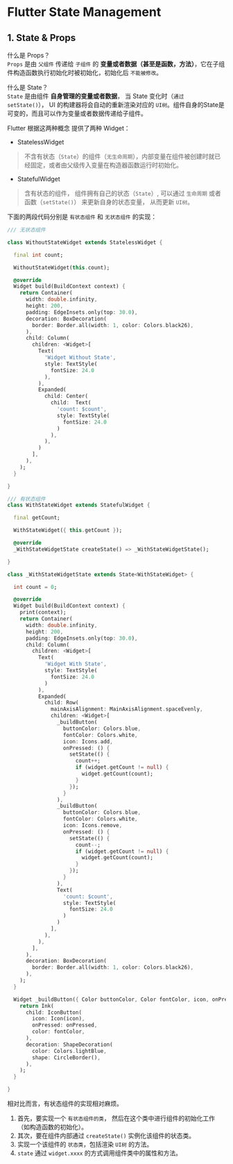 # Flutter State Management  

## 1. State & Props  
什么是 Props？  
`Props` 是由 `父组件` 传递给 `子组件` 的 **变量或者数据（甚至是函数，方法）**，它在子组件构造函数执行初始化时被初始化，初始化后 `不能被修改`。

什么是 State？  
`State` 是由组件 **自身管理的变量或者数据**， 当 State 变化时（`通过 setState()`）， UI 的构建器将会自动的重新渲染对应的 `UI树`。组件自身的State是可变的，而且可以作为变量或者数据传递给子组件。

Flutter 根据这两种概念 提供了两种 Widget：  
- StatelessWidget
> 不含有状态（`State`）的组件（`无生命周期`），内部变量在组件被创建时就已经固定，或者由父级传入变量在构造器函数运行时初始化。
- StatefulWidget
> 含有状态的组件， 组件拥有自己的状态（`State`）, 可以通过 `生命周期` 或者 函数（`setState()`） 来更新自身的状态变量， 从而更新 `UI树`。

下面的两段代码分别是 `有状态组件` 和 `无状态组件` 的实现：  
```dart
/// 无状态组件

class WithoutStateWidget extends StatelessWidget {

  final int count;

  WithoutStateWidget(this.count);

  @override
  Widget build(BuildContext context) {
    return Container(
      width: double.infinity,
      height: 200,
      padding: EdgeInsets.only(top: 30.0),
      decoration: BoxDecoration(
        border: Border.all(width: 1, color: Colors.black26),
      ),
      child: Column(
        children: <Widget>[
          Text(
            'Widget Without State',
            style: TextStyle(
              fontSize: 24.0
            ),
          ),
          Expanded(
            child: Center(
              child:  Text(
                'count: $count',
                style: TextStyle(
                  fontSize: 24.0
                )
              ),
            ),
          )
        ],
      ),
    );
  }

}
```

```dart
/// 有状态组件
class WithStateWidget extends StatefulWidget {

  final getCount;

  WithStateWidget({ this.getCount });

  @override
  _WithStateWidgetState createState() => _WithStateWidgetState();

}

class _WithStateWidgetState extends State<WithStateWidget> {

  int count = 0;

  @override
  Widget build(BuildContext context) {
    print(context);
    return Container(
      width: double.infinity,
      height: 200,
      padding: EdgeInsets.only(top: 30.0),
      child: Column(
        children: <Widget>[
          Text(
            'Widget With State',
            style: TextStyle(
              fontSize: 24.0
            )
          ),
          Expanded(
            child: Row(
              mainAxisAlignment: MainAxisAlignment.spaceEvenly,
              children: <Widget>[
                _buildButton(
                  buttonColor: Colors.blue,
                  fontColor: Colors.white,
                  icon: Icons.add,
                  onPressed: () {
                    setState(() {
                      count++;
                      if (widget.getCount != null) {
                        widget.getCount(count);
                      }
                    });
                  } 
                ),
                _buildButton(
                  buttonColor: Colors.blue,
                  fontColor: Colors.white,
                  icon: Icons.remove,
                  onPressed: () {
                    setState(() {
                      count--;
                      if (widget.getCount != null) {
                        widget.getCount(count);
                      }
                    });
                  } 
                ),
                Text(
                  'count: $count',
                  style: TextStyle(
                    fontSize: 24.0
                  )
                )
              ],
            ),
          ),
        ],
      ),
      decoration: BoxDecoration(
        border: Border.all(width: 1, color: Colors.black26),
      ),
    );
  }

  Widget _buildButton({ Color buttonColor, Color fontColor, icon, onPressed }) {
    return Ink(
      child: IconButton(
        icon: Icon(icon),
        onPressed: onPressed,
        color: fontColor,
      ),
      decoration: ShapeDecoration(
        color: Colors.lightBlue,
        shape: CircleBorder(),
      ),
    );
  }

}

```

相对比而言，有状态组件的实现相对麻烦。
1. 首先，要实现一个 `有状态组件的类`， 然后在这个类中进行组件的初始化工作（如构造函数的初始化）。
2. 其次，要在组件内部通过 `createState()` 实例化该组件的状态类。  
3. 实现一个该组件的 `状态类`，包括渲染 `UI树` 的方法。
4. `state` 通过 `widget.xxxx` 的方式调用组件类中的属性和方法。